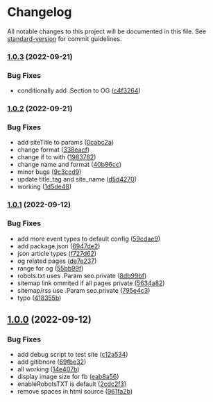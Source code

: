 # Changelog

All notable changes to this project will be documented in this file. See [standard-version](https://github.com/conventional-changelog/standard-version) for commit guidelines.

### [1.0.3](https://github.com/future-wd/hugo-seo/compare/v1.0.2...v1.0.3) (2022-09-21)


### Bug Fixes

* conditionally add .Section to OG ([c4f3264](https://github.com/future-wd/hugo-seo/commit/c4f3264b369a3ef9718ee9fefb3baea4cc3895b4))

### [1.0.2](https://github.com/future-wd/hugo-seo/compare/v1.0.1...v1.0.2) (2022-09-21)


### Bug Fixes

* add siteTitle to params ([0cabc2a](https://github.com/future-wd/hugo-seo/commit/0cabc2abf054ef4cec7ba75ff35bbb3a03b9425f))
* change format ([338eacf](https://github.com/future-wd/hugo-seo/commit/338eacf41f4399568061891b759903911c9980ff))
* change if to with ([1983782](https://github.com/future-wd/hugo-seo/commit/198378284da8f93a32192ff64a72a820942126a3))
* change name and format ([40b96cc](https://github.com/future-wd/hugo-seo/commit/40b96ccc56f1607ffc3e4d799cd9dcea54bc3b8a))
* minor bugs ([9c3ccd9](https://github.com/future-wd/hugo-seo/commit/9c3ccd9039a83fef7af05fe7b6a801766f052e05))
* update title_tag and site_name ([d5d4270](https://github.com/future-wd/hugo-seo/commit/d5d4270635902a393adc38d7afb824ae1a960072))
* working ([1d5de48](https://github.com/future-wd/hugo-seo/commit/1d5de484ed3b446f85481b70c68f553da9b5ff83))

### [1.0.1](https://github.com/future-wd/hugo-seo/compare/v1.0.0...v1.0.1) (2022-09-12)


### Bug Fixes

* add more event types to default config ([59cdae9](https://github.com/future-wd/hugo-seo/commit/59cdae9246465e3abe6524c7a0eb4f636ec17986))
* add package.json ([6947de2](https://github.com/future-wd/hugo-seo/commit/6947de2c9043a04362c066222338260b66e36c92))
* json article types ([f727d62](https://github.com/future-wd/hugo-seo/commit/f727d62a8f20672ccb748923bbec83b053e63862))
* og related pages ([de7e237](https://github.com/future-wd/hugo-seo/commit/de7e237bb86beb709d5f26785f48b28a15840251))
* range for og ([55bb99f](https://github.com/future-wd/hugo-seo/commit/55bb99f2a8f0ba594a94420c0b6e465160ee26ae))
* robots.txt uses .Param seo.private ([8db99bf](https://github.com/future-wd/hugo-seo/commit/8db99bf7d70fb42a563f8717f7d454b2368bb3ed))
* sitemap link ommited if all pages private ([5634a82](https://github.com/future-wd/hugo-seo/commit/5634a82bcddc38ff69fe6dfcd73729da19eb152a))
* sitemap/rss use .Param seo.private ([795e4c3](https://github.com/future-wd/hugo-seo/commit/795e4c304449782f95512da50878955855486119))
* typo ([418355b](https://github.com/future-wd/hugo-seo/commit/418355b55f98ec17b1a3708a7af980931c6b146e))

## [1.0.0](https://github.com/future-wd/hugo-seo/compare/v0.1.10...v1.0.0) (2022-09-12)


### Bug Fixes

* add debug script to test site ([c12a534](https://github.com/future-wd/hugo-seo/commit/c12a53487ca4f156a4a1bb26d090f045a3f8cb8c))
* add gitibnore ([69fbe32](https://github.com/future-wd/hugo-seo/commit/69fbe32d4abac042fd6efafd22ef36061303e680))
* all working ([14e407b](https://github.com/future-wd/hugo-seo/commit/14e407b3b5d573bb9244bf4739960080e6a33772))
* display image size for fb ([eab8a56](https://github.com/future-wd/hugo-seo/commit/eab8a56057dcef70eedc75157328b3983b00c3b6))
* enableRobotsTXT is default ([2cdc2f3](https://github.com/future-wd/hugo-seo/commit/2cdc2f3ed2a75b9a8ab4ef9e3307dd17651b0748))
* remove spaces in html source ([961fa2b](https://github.com/future-wd/hugo-seo/commit/961fa2b1cbf3aad432ae2274d966548f68272f4e))
